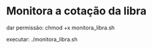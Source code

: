 # Monitora a cotação da libra

dar permissão:
chmod +x monitora_libra.sh

executar:
./monitora_libra.sh
